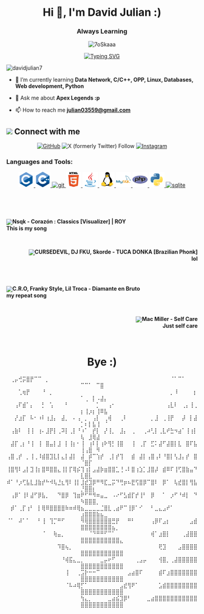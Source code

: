 <h1 align="center">Hi 👋, I'm David Julian :)</h1>
<h3 align="center">Always Learning</h3>
<p align="center">
<img src="https://media.giphy.com/media/l49JY3uJc1q16QOHK/giphy.gif" alt="7oSkaaa" target="_blank" height=300px, width=500px/> 
 </p>
<p align="center">
 <a href="https://git.io/typing-svg"><img src="https://readme-typing-svg.herokuapp.com?font=Rubik+Iso&size=30&pause=1000&color=F70000&center=true&width=435&lines=Engineering+Student" alt="Typing SVG" /></a>
</p>

<p align="left"> <img src="https://komarev.com/ghpvc/?username=davidjulian7&label=Profile%20views&color=0e75b6&style=flat" alt="davidjulian7" /> </p>


- 🌱 I’m currently learning **Data Network, C/C++, OPP, Linux, Databases, Web development, Python**

- 💬 Ask me about **Apex Legends :p**

- 📫 How to reach me **julian03559@gmail.com**


## <picture> <img src="https://github.com/7oSkaaa/7oSkaaa/blob/main/Images/Connect-with-me.gif?raw=true" width="100px"> </picture> Connect with me
<p align="center">
	<a href="https://github.com/davidjulian7"><img src="https://img.shields.io/badge/github-%23181717.svg?style=plastic&logo=github&logoColor=white" alt="GitHub"/></a>
 <img alt="X (formerly Twitter) Follow" src="https://img.shields.io/twitter/follow/DavidVantasse10?link=twitter.com%2Fdavidvantasse10">
	<a href="https://www.instagram.com/ltdvdvtssl/"><img src="https://img.shields.io/badge/instagram-%23E4405F.svg?style=plastic&logo=instagram&logoColor=white" alt="Instagram"/></a>
</p>

<h3 align="left">Languages and Tools:</h3>
<p align="center"> <a href="https://www.cprogramming.com/" target="_blank" rel="noreferrer"> <img src="https://raw.githubusercontent.com/devicons/devicon/master/icons/c/c-original.svg" alt="c" width="40" height="40"/> </a> <a href="https://www.w3schools.com/cpp/" target="_blank" rel="noreferrer"> <img src="https://raw.githubusercontent.com/devicons/devicon/master/icons/cplusplus/cplusplus-original.svg" alt="cplusplus" width="40" height="40"/> </a> <a href="https://git-scm.com/" target="_blank" rel="noreferrer"> <img src="https://www.vectorlogo.zone/logos/git-scm/git-scm-icon.svg" alt="git" width="40" height="40"/> </a> <a href="https://www.w3.org/html/" target="_blank" rel="noreferrer"> <img src="https://raw.githubusercontent.com/devicons/devicon/master/icons/html5/html5-original-wordmark.svg" alt="html5" width="40" height="40"/> </a> <a href="https://www.java.com" target="_blank" rel="noreferrer"> <img src="https://raw.githubusercontent.com/devicons/devicon/master/icons/java/java-original.svg" alt="java" width="40" height="40"/> </a> <a href="https://www.linux.org/" target="_blank" rel="noreferrer"> <img src="https://raw.githubusercontent.com/devicons/devicon/master/icons/linux/linux-original.svg" alt="linux" width="40" height="40"/> </a> <a href="https://www.mysql.com/" target="_blank" rel="noreferrer"> <img src="https://raw.githubusercontent.com/devicons/devicon/master/icons/mysql/mysql-original-wordmark.svg" alt="mysql" width="40" height="40"/> </a> <a href="https://www.php.net" target="_blank" rel="noreferrer"> <img src="https://raw.githubusercontent.com/devicons/devicon/master/icons/php/php-original.svg" alt="php" width="40" height="40"/> </a> <a href="https://www.python.org" target="_blank" rel="noreferrer"> <img src="https://raw.githubusercontent.com/devicons/devicon/master/icons/python/python-original.svg" alt="python" width="40" height="40"/> </a> <a href="https://www.sqlite.org/" target="_blank" rel="noreferrer"> <img src="https://www.vectorlogo.zone/logos/sqlite/sqlite-icon.svg" alt="sqlite" width="40" height="40"/> </a> </p>

<div>
<br>
<br>
<br>
<p align="left"><a href = "https://www.youtube.com/watch?v=tNDzNPE0elw"><img src = "https://i.ytimg.com/vi/2LxMArf6w3Y/hqdefault.jpg?sqp=-oaymwEmCOADEOgC8quKqQMa8AEB-AH-CYAC0AWKAgwIABABGGIgYihiMA8=&rs=AOn4CLAt61X2i4sUymZvRCGLW8iIsK17Gg" width = 170 align = "center"/></a><b>Nsqk - Corazón : Classics [Visualizer] | ROY<br>
This is my song</b></p>

<br>

<p align="right"><a href = "https://www.youtube.com/watch?v=YDpNRw5geSA"><img src = "https://i.ytimg.com/vi/TLB3e-HeQ2k/sddefault.jpg" width = 170 align = "center"/></a><b>CURSEDEVIL, DJ FKU, Skorde - TUCA DONKA [Brazilian Phonk]<br>
lol</b></p>
<br>
<br>

<p align="left"><a href = "https://www.youtube.com/watch?v=2sv_6DO9PCc"><img src = "https://is1-ssl.mzstatic.com/image/thumb/Music122/v4/3e/37/d5/3e37d523-6125-dd74-4ae8-90cd5e569627/197187179350.jpg/1200x1200bb.jpg" width = 170 align = "center"/></a><b>C.R.O, Franky Style, Lil Troca - Diamante en Bruto<br>
my repeat song</b></p>
<br>


<p align="right"><a href = "https://www.youtube.com/watch?v=SsKT0s5J8ko"><img src = "https://images.genius.com/0327e4a856f14b2430e6e1a9333b1f1f.1000x1000x1.jpg" width = 170 align = "center"/></a><b>Mac Miller - Self Care<br>
Just self care</b></p>

<br>


<h1 align="center"> Bye :)  </h1>
<p align="center">
⠀⢀⡤⢚⡭⣿⡟⠉⠉⠀⡀⠀⠀⠀⠀⠀⠀⠀⠀⠀⠀⠀⠀⠀⠀⠀⠀⠀⠀⠀⠀⠀⠀⠀⠀⠀⠀⠀⠀⠀⠀⠀⠈⠁⠉⠁⠀⠀⠀⠉⠉⠁⠀⠉⣿⠀⠀⠀⠀⠀
⠀⠀⠀⢁⢶⡟⠀⠀⠀⠘⠀⡀⠀⠀⠀⠀⠀⠀⠀⠀⠀⠀⠀⠀⠀⠀⠀⠀⠀⠀⠀⠀⠀⠀⠀⠀⠀⠀⠀⠀⠀⠀⡀⠸⠀⠀⠀⠀⡆⠁⢀⠀⡇⠠⣼⡄⠀⠀⠀⠀
⠀⠀⢠⠏⣾⠁⡄⠀⠀⡃⠀⢡⠀⠀⠀⠃⠀⠀⠀⠀⠀⠀⠀⡁⠀⠀⢠⠂⠀⠀⠀⠀⠀⠀⠀⠀⠀⠀⠀⠀⠀⢠⣇⠇⠀⢀⡄⢸⢀⡆⢸⡰⡆⢸⠿⣧⠀⠀⠀⠀
⠀⠀⡜⣰⡏⠀⠧⠂⠰⠇⢰⣸⡄⠀⣼⡀⠀⠄⢠⠀⡀⠀⢠⡇⠀⢀⢾⠀⠀⢀⠇⠀⠀⠀⠀⠀⠀⡀⣸⠀⢀⢸⡟⠀⠀⡼⠀⡇⣼⡁⠆⡇⣧⢸⠀⠈⠀⠀⠀⠀
⠀⢠⣷⠇⠀⢸⢸⠀⢰⠄⣸⡟⡇⢀⠽⡇⢀⡇⠘⠰⠁⠀⡞⡇⠀⡜⢸⡀⠀⣸⡄⠀⢀⠀⠀⢀⠴⢃⡇⢀⣇⠞⣓⠲⣴⠁⢸⢰⡇⢧⠀⣸⢿⣼⠀⠀⠀⠀⠀⠀
⠀⣼⡏⢀⡆⠘⢸⠀⢸⠀⣿⣤⡇⣸⠀⡇⢸⡆⠂⢸⠀⢰⠇⡇⢰⠗⢻⡃⢸⣿⠀⠀⢸⠀⢀⡏⠀⣋⠅⣼⠋⣼⣿⡇⣇⠀⣿⠏⣧⢸⢠⣿⠀⠻⠀⠀⠀⠀⠀⠀
⢠⣿⢀⡞⠀⡀⢸⢀⠸⣾⣿⣹⣇⡇⣄⡇⣼⡇⠀⣼⠀⡾⠉⢱⡞⠀⢀⡇⡞⢹⠀⠀⣾⠀⣼⡇⢠⣿⢠⠇⠘⣿⡇⢣⣸⡄⡞⠀⣿⠈⣿⡏⠀⠀⠀⠀⠀⠀⠀⠀
⢸⣿⢻⠇⣠⡇⣹⢸⡆⣿⠿⣿⣿⣄⢸⡇⡏⢿⡮⢹⢰⡇⣠⣼⡷⣶⣿⣿⣁⢘⠠⠇⣿⢰⣱⡁⣸⣿⡼⠀⣾⠿⠏⢸⢋⣿⣷⣤⠙⣇⣿⣇⠀⠀⠀⠀⠀⠀⠀⠀
⠾⠁⠘⡰⢋⣧⣇⣸⣷⡞⠓⠺⢧⣘⣆⢻⠇⢸⡇⣸⣞⣹⡿⠛⠻⣏⣀⡭⠙⢛⡶⠦⣟⢫⣿⡿⠉⣿⠇⠀⡿⠁⠀⢧⣞⣿⡇⢻⣧⡘⣿⣿⡆⠀⠀⠀⠀⠀⠀⠀
⠀⢠⡿⠁⢸⠇⣼⠋⡿⣧⡀⠀⠀⠙⣿⡿⠀⢹⣶⠟⠋⠛⠻⠶⣤⣀⠀⠠⠔⠋⣣⣾⡏⡞⢸⠃⠀⡿⠀⠀⠁⠀⡰⠋⠘⠾⡇⠀⠙⠳⣿⣿⣿⡀⠀⠀⠀⠀⠀⠀
⠀⡾⠁⢀⡏⢰⠃⠀⡇⢿⠿⣿⣿⣿⣿⠷⠶⠾⢿⣦⣀⣀⣀⣀⣈⣿⣇⢀⣴⠟⠉⢸⡿⠁⠊⠀⠀⠃⣀⣄⣠⠞⠁⠀⠀⠀⠀⠀⠀⣰⣿⣿⣿⣷⣦⣀⠀⠀⠀⠀
⠈⠁⠀⠼⠁⠁⠀⠀⠃⢸⠀⢹⡉⠛⠋⠀⠀⠀⠀⠻⢿⣿⣿⣿⣿⣿⣿⣛⡟⠀⠀⠛⠃⠀⠀⠀⠀⢠⡿⠏⣠⡆⠀⠀⠀⠀⠀⣠⣾⣿⣿⣿⣿⣿⣿⣿⣿⣦⡀⠀
⠀⠀⠀⠀⠀⠀⠀⠀⠀⠈⠀⠀⢷⣤⡀⠀⠀⠀⠀⠀⠀⠈⠙⠛⠛⠋⠉⠁⠀⠀⠀⠀⠀⠀⠀⠀⠀⢾⠁⣰⣿⡇⠀⠀⠀⢀⣼⣿⣿⣿⣿⣿⣿⣿⣿⣿⣿⣿⣿⣄
⠀⠀⠀⠀⠀⠀⠀⠀⠀⠀⠀⠀⠀⠹⣿⢦⡀⠀⠀⠀⠀⠀⠀⠀⠀⠀⠀⠀⠀⠀⠀⠀⠀⠀⠀⠀⠀⠀⠀⢟⣹⠀⠀⠀⣠⣿⣿⣿⣿⣿⣿⣿⣿⣿⣿⣿⣿⣿⣿⣿
⠀⠀⠀⠀⠀⠀⠀⠀⠀⠀⠀⠀⠀⠀⠘⢾⣯⣄⣀⡀⠀⠀⠀⠀⣀⡤⠖⠋⠀⠀⠀⠀⠀⢀⣠⡤⠀⠀⠀⢺⣿⡀⢀⣼⣿⣿⣿⣿⣿⣿⣿⣿⣿⣿⣿⣿⣿⣿⣿⣿
⠀⠀⠀⠀⠀⠀⠀⠀⠀⠀⠀⠀⠀⠀⠀⢸⠀⠀⢀⣩⡗⠒⠒⠉⠀⠀⠀⠀⠀⠀⠀⣠⣴⣿⠏⠀⠀⠀⠀⣾⠏⣰⣿⣿⣿⣿⣿⣿⣿⣿⣿⣿⣿⣿⣿⣿⣿⣿⣿⣿
⠀⠀⠀⠀⠀⠀⠀⠀⠀⠀⠀⠀⠀⠀⠀⠈⠧⠴⢿⡋⠁⠀⠀⠀⠀⠀⠀⠀⠀⣠⣞⢻⠟⠁⠀⠀⠀⠀⠀⣡⣾⣿⣿⣿⣿⣿⣿⣿⣿⣿⣿⣿⣿⣿⣿⣿⣿⣿⣿⣿
⠀⠀⠀⠀⠀⠀⠀⠀⠀⠀⠀⠀⠀⠀⠀⠀⠀⠀⠀⢳⣄⡀⠀⠀⠀⠀⣀⣴⣮⣹⡿⠃⠀⠀⠀⠀⣀⣴⣿⣿⣿⣿⣿⣿⣿⣿⣿⣿⣿⣿⣿⣿⣿⣿⣿⣿⣿⣿⣿⣿
 </p>
